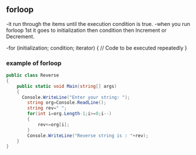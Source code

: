 ## forloop
-it run through the items until the execution condition is true.
-when you run forloop 1st it goes to initialization then  condition then Increment or Decrement.

-for (initialization; condition; iterator)
{
    // Code to be executed repeatedly
}

### example of forloop

```C#
public class Reverse
{
    public static void Main(string[] args)
    {
      Console.WriteLine("Enter your string: ");
        string org=Console.ReadLine();
        string rev=" ";
        for(int i=org.Length-1;i>=0;i--)
        {
            rev+=org[i];
        }
        Console.WriteLine("Reverse string is : "+rev);
    }
}